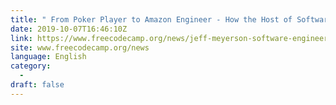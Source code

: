 ```yaml
---
title: " From Poker Player to Amazon Engineer - How the Host of Software Engineering Daily Got His Start in Tech "
date: 2019-10-07T16:46:10Z
link: https://www.freecodecamp.org/news/jeff-meyerson-software-engineering-daily-podcast-interview/?utm_medium=RSS&utm_source=news.12bit.vn
site: www.freecodecamp.org/news
language: English
category:
  -   
draft: false
---
```

